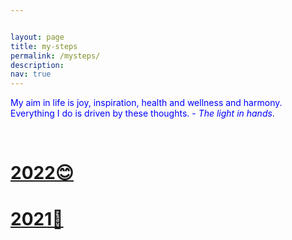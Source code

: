 ```yaml
---


layout: page
title: my-steps
permalink: /mysteps/
description: 
nav: true
---
```


<span style="color:blue; ">My aim in life is joy, inspiration, health and wellness and harmony. Everything I do is driven by these thoughts. - *The light in hands*</span>.

<br>

# [2022😊](../docs/steps_2022)

# [2021🎯](../docs/steps_2021)
